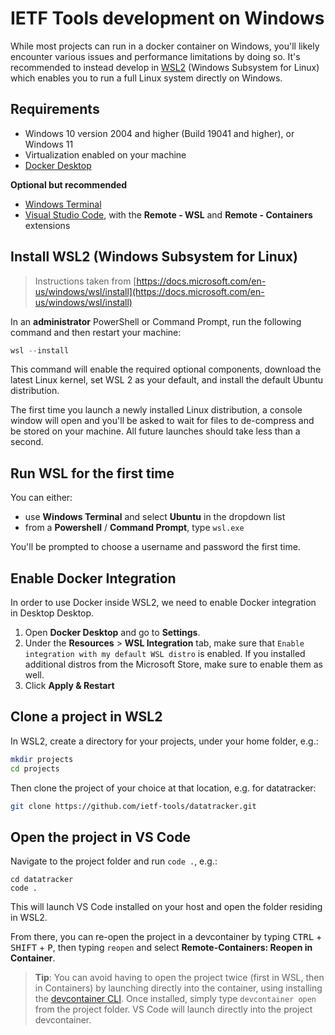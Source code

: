 # IETF Tools development on Windows

While most projects can run in a docker container on Windows, you'll likely encounter various issues and performance limitations by doing so. It's recommended to instead develop in [WSL2](https://docs.microsoft.com/en-us/windows/wsl/) (Windows Subsystem for Linux) which enables you to run a full Linux system directly on Windows.

## Requirements

- Windows 10 version 2004 and higher (Build 19041 and higher), or Windows 11
- Virtualization enabled on your machine
- [Docker Desktop](https://desktop.docker.com/win/main/amd64/Docker%20Desktop%20Installer.exe)

**Optional but recommended**

- [Windows Terminal](https://aka.ms/terminal)
- [Visual Studio Code](https://code.visualstudio.com/), with the **Remote - WSL** and **Remote - Containers** extensions

## Install WSL2 (Windows Subsystem for Linux)

> Instructions taken from [https://docs.microsoft.com/en-us/windows/wsl/install](https://docs.microsoft.com/en-us/windows/wsl/install)

In an **administrator** PowerShell or Command Prompt, run the following command and then restart your machine:

```powershell
wsl --install
```

This command will enable the required optional components, download the latest Linux kernel, set WSL 2 as your default, and install the default Ubuntu distribution.

The first time you launch a newly installed Linux distribution, a console window will open and you'll be asked to wait for files to de-compress and be stored on your machine. All future launches should take less than a second.

## Run WSL for the first time

You can either:
- use **Windows Terminal** and select **Ubuntu** in the dropdown list
- from a **Powershell** / **Command Prompt**, type `wsl.exe`

You'll be prompted to choose a username and password the first time.

## Enable Docker Integration

In order to use Docker inside WSL2, we need to enable Docker integration in Desktop Desktop.

1. Open **Docker Desktop** and go to **Settings**.
2. Under the **Resources** > **WSL Integration** tab, make sure that `Enable integration with my default WSL distro` is enabled. If you installed additional distros from the Microsoft Store, make sure to enable them as well.
3. Click **Apply & Restart**

## Clone a project in WSL2

In WSL2, create a directory for your projects, under your home folder, e.g.:

```sh
mkdir projects
cd projects
```

Then clone the project of your choice at that location, e.g. for datatracker:

```sh
git clone https://github.com/ietf-tools/datatracker.git
```

## Open the project in VS Code

Navigate to the project folder and run `code .`, e.g.:
```
cd datatracker
code .
```

This will launch VS Code installed on your host and open the folder residing in WSL2.

From there, you can re-open the project in a devcontainer by typing <kbd>CTRL</kbd> + <kbd>SHIFT</kbd> + <kbd>P</kbd>, then typing `reopen` and select **Remote-Containers: Reopen in Container**. 

> **Tip**: You can avoid having to open the project twice (first in WSL, then in Containers) by launching directly into the container, using installing the [devcontainer CLI](https://code.visualstudio.com/docs/remote/devcontainer-cli#_the-dev-container-cli).
> Once installed, simply type `devcontainer open` from the project folder. VS Code will launch directly into the project devcontainer.
